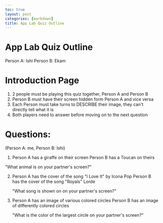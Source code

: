 ```yaml
---
toc: true
layout: post
categories: [markdown]
title: App Lab Quiz Outline
---
```


# App Lab Quiz Outline

Person A: Ishi
Person B: Ekam

# Introduction Page 

1. 2 people must be playing this quiz together, Person A and Person B
2. Person B must have their screen hidden form Person A and vice versa
3. Each Person must take turns to DESCRIBE their image, they can't directly tell what it is
4. Both players need to answer before moving on to the next question

# Questions:

(Person A: me, Person B: Ishi)

1. Person A has a giraffe on their screen 
   Person B has a Toucan on theirs 
  
  "What animal is on your partner's screen?"
  
  
2. Person A has the cover of the song "I Love It" by Icona Pop
   Person B has the cover of the song "Royals" Lorde 
   
   "What song is shown on on your partner's screen?"
   
3. Person A has an image of various colored circles
   Person B has an image of differently colored circles
   
   "What is the color of the largest circle on your partner's screen?"
